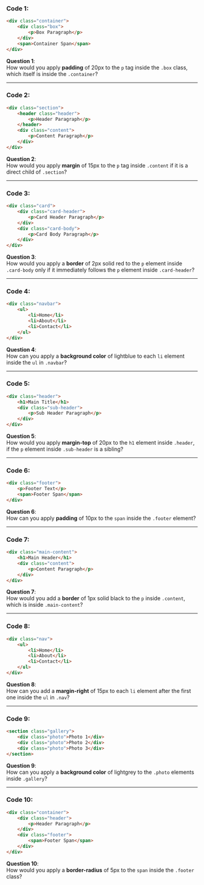 ### **Code 1**:  
```html
<div class="container">
    <div class="box">
        <p>Box Paragraph</p>
    </div>
    <span>Container Span</span>
</div>
```
**Question 1**:  
How would you apply **padding** of 20px to the `p` tag inside the `.box` class, which itself is inside the `.container`?

---

### **Code 2**:  
```html
<div class="section">
    <header class="header">
        <p>Header Paragraph</p>
    </header>
    <div class="content">
        <p>Content Paragraph</p>
    </div>
</div>
```
**Question 2**:  
How would you apply **margin** of 15px to the `p` tag inside `.content` if it is a direct child of `.section`?

---

### **Code 3**:  
```html
<div class="card">
    <div class="card-header">
        <p>Card Header Paragraph</p>
    </div>
    <div class="card-body">
        <p>Card Body Paragraph</p>
    </div>
</div>
```
**Question 3**:  
How would you apply a **border** of 2px solid red to the `p` element inside `.card-body` only if it immediately follows the `p` element inside `.card-header`?

---

### **Code 4**:  
```html
<div class="navbar">
    <ul>
        <li>Home</li>
        <li>About</li>
        <li>Contact</li>
    </ul>
</div>
```
**Question 4**:  
How can you apply a **background color** of lightblue to each `li` element inside the `ul` in `.navbar`?

---

### **Code 5**:  
```html
<div class="header">
    <h1>Main Title</h1>
    <div class="sub-header">
        <p>Sub Header Paragraph</p>
    </div>
</div>
```
**Question 5**:  
How would you apply **margin-top** of 20px to the `h1` element inside `.header`, if the `p` element inside `.sub-header` is a sibling?

---

### **Code 6**:  
```html
<div class="footer">
    <p>Footer Text</p>
    <span>Footer Span</span>
</div>
```
**Question 6**:  
How can you apply **padding** of 10px to the `span` inside the `.footer` element?

---

### **Code 7**:  
```html
<div class="main-content">
    <h1>Main Header</h1>
    <div class="content">
        <p>Content Paragraph</p>
    </div>
</div>
```
**Question 7**:  
How would you add a **border** of 1px solid black to the `p` inside `.content`, which is inside `.main-content`?

---

### **Code 8**:  
```html
<div class="nav">
    <ul>
        <li>Home</li>
        <li>About</li>
        <li>Contact</li>
    </ul>
</div>
```
**Question 8**:  
How can you add a **margin-right** of 15px to each `li` element after the first one inside the `ul` in `.nav`?

---

### **Code 9**:  
```html
<section class="gallery">
    <div class="photo">Photo 1</div>
    <div class="photo">Photo 2</div>
    <div class="photo">Photo 3</div>
</section>
```
**Question 9**:  
How can you apply a **background color** of lightgrey to the `.photo` elements inside `.gallery`?

---

### **Code 10**:  
```html
<div class="container">
    <div class="header">
        <p>Header Paragraph</p>
    </div>
    <div class="footer">
        <span>Footer Span</span>
    </div>
</div>
```
**Question 10**:  
How would you apply a **border-radius** of 5px to the `span` inside the `.footer` class?
